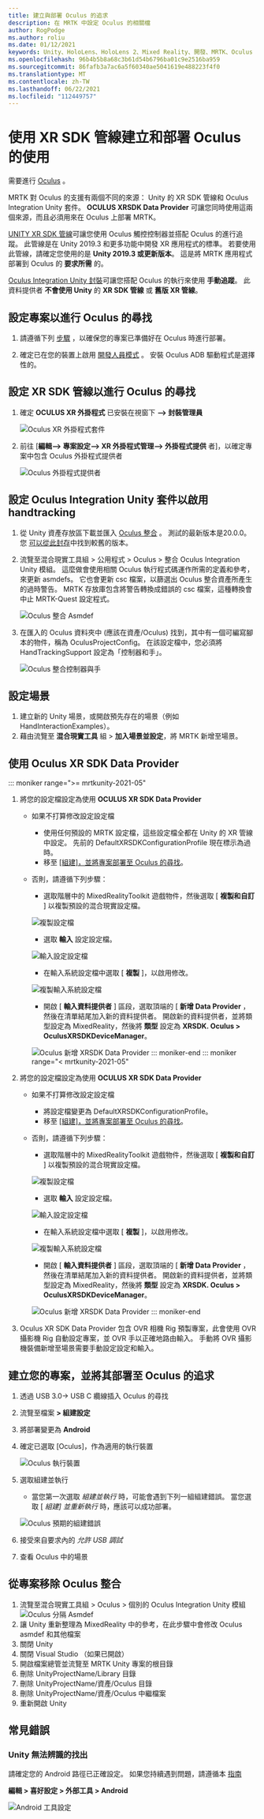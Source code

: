```yaml
---
title: 建立與部署 Oculus 的追求
description: 在 MRTK 中設定 Oculus 的相關檔
author: RogPodge
ms.author: roliu
ms.date: 01/12/2021
keywords: Unity、HoloLens、HoloLens 2、Mixed Reality、開發、MRTK、Oculus 的追求
ms.openlocfilehash: 96b4b5b8a68c3b61d54b6796ba01c9e2516ba959
ms.sourcegitcommit: 86fafb3a7ac6a5f60340ae5041619e488223f4f0
ms.translationtype: MT
ms.contentlocale: zh-TW
ms.lasthandoff: 06/22/2021
ms.locfileid: "112449757"
---
```

# <a name="building-and-deploying-to-oculus-quest-using-the-xr-sdk-pipeline"></a>使用 XR SDK 管線建立和部署 Oculus 的使用

需要進行 [Oculus](https://www.oculus.com/quest/) 。

MRTK 對 Oculus 的支援有兩個不同的來源： Unity 的 XR SDK 管線和 Oculus Integration Unity 套件。 **OCULUS XRSDK Data Provider** 可讓您同時使用這兩個來源，而且必須用來在 Oculus 上部署 MRTK。

[UNITY XR SDK 管線](https://docs.unity3d.com/Manual/XR.html)可讓您使用 Oculus 觸控控制器並搭配 Oculus 的進行追蹤。
此管線是在 Unity 2019.3 和更多功能中開發 XR 應用程式的標準。 若要使用此管線，請確定您使用的是 **Unity 2019.3 或更新版本**。 這是將 MRTK 應用程式部署到 Oculus 的 **要求所需** 的。

[Oculus Integration Unity 封裝](https://assetstore.unity.com/packages/tools/integration/oculus-integration-82022)可讓您搭配 Oculus 的執行來使用 **手動追蹤**。 此資料提供者 **不會使用 Unity** 的 **XR SDK 管線** 或 **舊版 XR 管線**。

## <a name="setting-up-project-for-the-oculus-quest"></a>設定專案以進行 Oculus 的尋找

1. 請遵循下列 [步驟](https://developer.oculus.com/documentation/unity/book-unity-gsg/) ，以確保您的專案已準備好在 Oculus 時進行部署。

1. 確定已在您的裝置上啟用 [開發人員模式](https://developer.oculus.com/documentation/native/android/mobile-device-setup/) 。 安裝 Oculus ADB 驅動程式是選擇性的。

## <a name="setting-up-the-xr-sdk-pipeline-for-oculus-quest"></a>設定 XR SDK 管線以進行 Oculus 的尋找

1. 確定 **OCULUS XR 外掛程式** 已安裝在視窗下 **--> 封裝管理員**

    ![Oculus XR 外掛程式套件](../images/cross-platform/oculus-quest/OculusXRPluginPackage.png)

1. 前往 [**編輯--> 專案設定--> XR 外掛程式管理--> 外掛程式提供** 者]，以確定專案中包含 Oculus 外掛程式提供者

    ![Oculus 外掛程式提供者](../images/cross-platform/oculus-quest/OculusPluginProvider.png)

## <a name="setting-up-the-oculus-integration-unity-package-to-enable-handtracking"></a>設定 Oculus Integration Unity 套件以啟用 handtracking

1. 從 Unity 資產存放區下載並匯入 [Oculus 整合](https://assetstore.unity.com/packages/tools/integration/oculus-integration-82022) 。 測試的最新版本是20.0.0。 您 [可以從此封存](https://developer.oculus.com/downloads/package/unity-integration-archive/)中找到較舊的版本。

1. 流覽至混合現實工具組 > 公用程式 > Oculus > 整合 Oculus Integration Unity 模組。 這麼做會使用相關 Oculus 執行程式碼運作所需的定義和參考，來更新 asmdefs。 它也會更新 csc 檔案，以篩選出 Oculus 整合資產所產生的過時警告。 MRTK 存放庫包含將警告轉換成錯誤的 csc 檔案，這種轉換會中止 MRTK-Quest 設定程式。

    ![Oculus 整合 Asmdef](../images/cross-platform/oculus-quest/OculusIntegrationAsmdef.png)

1. 在匯入的 Oculus 資料夾中 (應該在資產/Oculus) 找到，其中有一個可編寫腳本的物件，稱為 OculusProjectConfig。 在該設定檔中，您必須將 HandTrackingSupport 設定為「控制器和手」。

    ![Oculus 整合控制器與手](../images/cross-platform/oculus-quest/OculusIntegrationControllerAndHands.png)

## <a name="setting-up-the-scene"></a>設定場景

1. 建立新的 Unity 場景，或開啟預先存在的場景（例如 HandInteractionExamples）。
1. 藉由流覽至 **混合現實工具** 組  >  **加入場景並設定**，將 MRTK 新增至場景。

## <a name="using-the-oculus-xr-sdk-data-provider"></a>使用 Oculus XR SDK Data Provider

::: moniker range=">= mrtkunity-2021-05"

1. 將您的設定檔設定為使用 **OCULUS XR SDK Data Provider**
    - 如果不打算修改設定設定檔
        - 使用任何預設的 MRTK 設定檔，這些設定檔全都在 Unity 的 XR 管線中設定。 先前的 DefaultXRSDKConfigurationProfile 現在標示為過時。
        - 移至 [ [組建]，並將專案部署至 Oculus 的尋找](oculus-quest-mrtk.md#build-and-deploy-your-project-to-oculus-quest)。
    - 否則，請遵循下列步驟：
        - 選取階層中的 MixedRealityToolkit 遊戲物件，然後選取 [ **複製和自訂** ] 以複製預設的混合現實設定檔。

        ![複製設定檔](../images/cross-platform/CloneProfile.png)

        - 選取 **輸入** 設定設定檔。

        ![輸入設定設定檔](../images/cross-platform/InputConfigurationProfile.png)

        - 在輸入系統設定檔中選取 [ **複製** ]，以啟用修改。

        ![複製輸入系統設定檔](../images/cross-platform/CloneInputSystemProfile.png)

        - 開啟 [ **輸入資料提供者** ] 區段，選取頂端的 [ **新增 Data Provider** ，然後在清單結尾加入新的資料提供者。  開啟新的資料提供者，並將類型設定為 MixedReality，然後將 **類型** 設定為 **XRSDK. Oculus > OculusXRSDKDeviceManager**。

        ![Oculus 新增 XRSDK Data Provider](../images/cross-platform/oculus-quest/OculusAddDataXRSDKProvider.png)
::: moniker-end
::: moniker range="< mrtkunity-2021-05"

1. 將您的設定檔設定為使用 **OCULUS XR SDK Data Provider**
    - 如果不打算修改設定設定檔
        - 將設定檔變更為 DefaultXRSDKConfigurationProfile。
        - 移至 [ [組建]，並將專案部署至 Oculus 的尋找](oculus-quest-mrtk.md#build-and-deploy-your-project-to-oculus-quest)。
    - 否則，請遵循下列步驟：
        - 選取階層中的 MixedRealityToolkit 遊戲物件，然後選取 [ **複製和自訂** ] 以複製預設的混合現實設定檔。

        ![複製設定檔](../images/cross-platform/CloneProfile.png)

        - 選取 **輸入** 設定設定檔。

        ![輸入設定設定檔](../images/cross-platform/InputConfigurationProfile.png)

        - 在輸入系統設定檔中選取 [ **複製** ]，以啟用修改。

        ![複製輸入系統設定檔](../images/cross-platform/CloneInputSystemProfile.png)

        - 開啟 [ **輸入資料提供者** ] 區段，選取頂端的 [ **新增 Data Provider** ，然後在清單結尾加入新的資料提供者。  開啟新的資料提供者，並將類型設定為 MixedReality，然後將 **類型** 設定為 **XRSDK. Oculus > OculusXRSDKDeviceManager**。

        ![Oculus 新增 XRSDK Data Provider](../images/cross-platform/oculus-quest/OculusAddDataXRSDKProvider.png)
::: moniker-end

1. Oculus XR SDK Data Provider 包含 OVR 相機 Rig 預製專案，此會使用 OVR 攝影機 Rig 自動設定專案，並 OVR 手以正確地路由輸入。 手動將 OVR 攝影機裝備新增至場景需要手動設定設定和輸入。

## <a name="build-and-deploy-your-project-to-oculus-quest"></a>建立您的專案，並將其部署至 Oculus 的追求

1. 透過 USB 3.0-> USB C 纜線插入 Oculus 的尋找
1. 流覽至檔案 **> 組建設定**
1. 將部署變更為 **Android**
1. 確定已選取 [Oculus]，作為適用的執行裝置

    ![Oculus 執行裝置](../images/cross-platform/oculus-quest/OculusRunDevice.png)

1. 選取組建並執行
    - 當您第一次選取 *組建並執行* 時，可能會遇到下列一組組建錯誤。 當您選取 [ *組建] 並重新執行* 時，應該可以成功部署。

    ![Oculus 預期的組建錯誤](../images/cross-platform/oculus-quest/OculusExpectedBuildErrors.png)

1. 接受來自要求內的 _允許 USB 調試_
1. 查看 Oculus 中的場景

## <a name="removing-oculus-integration-from-the-project"></a>從專案移除 Oculus 整合

1. 流覽至混合現實工具組 > Oculus > 個別的 Oculus Integration Unity 模組  ![ Oculus 分隔 Asmdef](../images/cross-platform/oculus-quest/OculusSeparationAsmdef.png)
1. 讓 Unity 重新整理為 MixedReality 中的參考，在此步驟中會修改 Oculus asmdef 和其他檔案
1. 關閉 Unity
1. 關閉 Visual Studio （如果已開啟）
1. 開啟檔案總管並流覽至 MRTK Unity 專案的根目錄
1. 刪除 UnityProjectName/Library 目錄
1. 刪除 UnityProjectName/資產/Oculus 目錄
1. 刪除 UnityProjectName/資產/Oculus 中繼檔案
1. 重新開啟 Unity

## <a name="common-errors"></a>常見錯誤

### <a name="quest-not-recognized-by-unity"></a>Unity 無法辨識的找出

請確定您的 Android 路徑已正確設定。 如果您持續遇到問題，請遵循本 [指南](https://developer.oculus.com/documentation/unity/book-unity-gsg/#install-android-tools)

**編輯 > 喜好設定 > 外部工具 > Android**

![Android 工具設定](../images/cross-platform/oculus-quest/AndroidToolsConfig.png)
